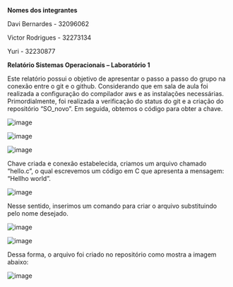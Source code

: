 **Nomes dos integrantes**

  Davi Bernardes - 32096062
  
  Victor Rodrigues - 32273134
  
  Yuri - 32230877

  **Relatório Sistemas Operacionais – Laboratório 1**

  Este relatório possui o objetivo de apresentar o passo a passo do grupo na conexão entre o git e o github. Considerando que em sala de aula foi realizada a configuração do compilador aws e as instalações necessárias.
Primordialmente, foi realizada a verificação do status do git e a criação do repositório “SO_novo”. Em seguida, obtemos o código para obter a chave.

![image](https://github.com/davimicale/SO_novo/assets/62074503/5335b099-40d5-45eb-ac03-ca3400dcee6f)

![image](https://github.com/davimicale/SO_novo/assets/62074503/23d039bc-fa0a-4459-aacf-831c074e32a2)

![image](https://github.com/davimicale/SO_novo/assets/62074503/710912df-b6dd-4d02-87b7-47c9cac18208)

Chave criada e conexão estabelecida, criamos um arquivo chamado “hello.c”, o qual escrevemos um código em C que apresenta a mensagem: “Hellho world”.

![image](https://github.com/davimicale/SO_novo/assets/62074503/6d31d092-21cd-4c35-ad7e-45d9c3aa9b1b)

Nesse sentido, inserimos um comando para criar o arquivo substituindo pelo nome desejado.

![image](https://github.com/davimicale/SO_novo/assets/62074503/e30fe958-2632-4e33-b9bf-22c048be1321)

![image](https://github.com/davimicale/SO_novo/assets/62074503/dde43688-c533-44e7-9e30-8541c186991a)

Dessa forma, o arquivo foi criado no repositório como mostra a imagem abaixo:

![image](https://github.com/davimicale/SO_novo/assets/62074503/061cfa32-7a6c-480c-b2f5-00fa29707e4e)
